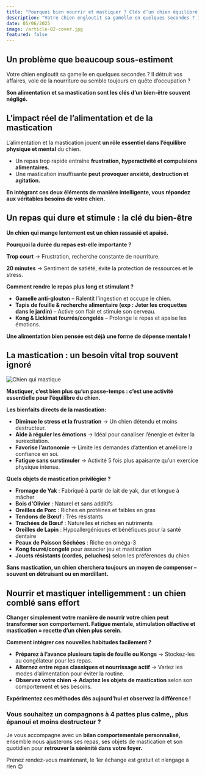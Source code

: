 ```yaml
---
title: "Pourquoi bien nourrir et mastiquer ? Clés d’un chien équilibré !"
description: "Votre chien engloutit sa gamelle en quelques secondes ? Il détruit vos affaires, vole de la nourriture ou semble toujours en quête d’occupation ? Son alimentation et sa mastication sont les clés d’un bien-être souvent négligé."
date: 05/06/2025
image: /article-02-cover.jpg
featured: false
---
```


## Un problème que beaucoup sous-estiment

Votre chien engloutit sa gamelle en quelques secondes ? Il détruit vos affaires, vole de la nourriture ou semble toujours en quête d’occupation ?

**Son alimentation et sa mastication sont les clés d’un bien-être souvent négligé.**

## L’impact réel de l’alimentation et de la mastication

L’alimentation et la mastication jouent **un rôle essentiel dans l’équilibre physique et mental** du chien.

- Un repas trop rapide entraîne **frustration, hyperactivité et compulsions alimentaires.**
- Une mastication insuffisante **peut provoquer anxiété, destruction et agitation.**

**En intégrant ces deux éléments de manière intelligente, vous répondez aux véritables besoins de votre chien.**

## Un repas qui dure et stimule : la clé du bien-être

**Un chien qui mange lentement est un chien rassasié et apaisé.**

**Pourquoi la durée du repas est-elle importante ?**

**Trop court** → Frustration, recherche constante de nourriture.

**20 minutes** → Sentiment de satiété, évite la protection de ressources et le stress.

**Comment rendre le repas plus long et stimulant ?**

- **Gamelle anti-glouton** – Ralentit l’ingestion et occupe le chien.
- **Tapis de fouille & recherche alimentaire (exp : Jeter les croquettes dans le jardin)** – Active son flair et stimule son cerveau.
- **Kong & Lickimat fourrés/congelés** – Prolonge le repas et apaise les émotions.

**Une alimentation bien pensée est déjà une forme de dépense mentale !**

## La mastication : un besoin vital trop souvent ignoré

![Chien qui mastique](/article-02-img01.jpg)

**Mastiquer, c’est bien plus qu’un passe-temps : c’est une activité essentielle pour l’équilibre du chien.**

**Les bienfaits directs de la mastication:**

- **Diminue le stress et la frustration** → Un chien détendu et moins destructeur.
- **Aide à réguler les émotions** → Idéal pour canaliser l’énergie et éviter la surexcitation.
- **Favorise l’autonomie** → Limite les demandes d’attention et améliore la confiance en soi.
- **Fatigue sans surstimuler** → Activité 5 fois plus apaisante qu’un exercice physique intense.

**Quels objets de mastication privilégier ?**

- **Fromage de Yak** : Fabriqué à partir de lait de yak, dur et longue à mâcher
- **Bois d'Olivier** : Naturel et sans additifs
- **Oreilles de Porc** : Riches en protéines et faibles en gras
- **Tendons de Bœuf** : Très résistants
- **Trachées de Bœuf** : Naturelles et riches en nutriments
- **Oreilles de Lapin** : Hypoallergéniques et bénéfiques pour la santé dentaire
- **Peaux de Poisson Séchées** : Riche en oméga-3
- **Kong fourré/congelé** pour associer jeu et mastication
- **Jouets résistants (cordes, peluches)** selon les préférences du chien

**Sans mastication, un chien cherchera toujours un moyen de compenser – souvent en détruisant ou en mordillant.**

## Nourrir et mastiquer intelligemment : un chien comblé sans effort

**Changer simplement votre manière de nourrir votre chien peut transformer son comportement. Fatigue mentale, stimulation olfactive et mastication = recette d’un chien plus serein.**

**Comment intégrer ces nouvelles habitudes facilement ?**

- **Préparez à l’avance plusieurs tapis de fouille ou Kongs** → Stockez-les au congélateur pour les repas.
- **Alternez entre repas classiques et nourrissage actif** → Variez les modes d’alimentation pour éviter la routine.
- **Observez votre chien → Adaptez les objets de mastication** selon son comportement et ses besoins.

**Expérimentez ces méthodes dès aujourd’hui et observez la différence !**

### Vous souhaitez un compagnons à 4 pattes plus calme,, plus épanoui et moins destructeur ?

Je vous accompagne avec un **bilan comportementale personnalisé,** ensemble nous ajusterons ses repas, ses objets de mastication et son quotidien pour **retrouver la sérénité dans votre foyer.**

Prenez rendez-vous maintenant, le 1er échange est gratuit et n’engage à rien 😊
